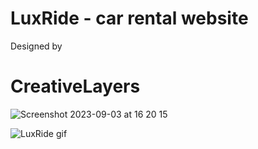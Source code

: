 # LuxRide - car rental website

Designed by
# CreativeLayers


![Screenshot 2023-09-03 at 16 20 15](https://github.com/patrikmitro/LuxRide/assets/67971461/6a990f03-de04-4dc3-ace1-eb354a6fcd63)



![LuxRide gif](https://github.com/patrikmitro/LuxRide/assets/67971461/934bab31-053d-4f70-a2e3-d66d2ded27ea)



